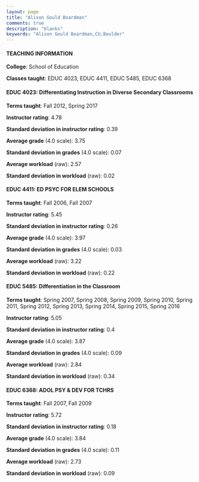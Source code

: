```yaml
---
layout: page
title: "Alison Gould Boardman" 
comments: true
description: "blanks"
keywords: "Alison Gould Boardman,CU,Boulder"
---
```

<head>
<script src="https://ajax.googleapis.com/ajax/libs/jquery/2.1.3/jquery.min.js"></script>
<script src="https://dl.dropboxusercontent.com/s/pc42nxpaw1ea4o9/highcharts.js?dl=0"></script>
<!-- <script src="../assets/js/highcharts.js"></script> -->
<style type="text/css">@font-face {
	font-family: "Bebas Neue";
	src: url(https://www.filehosting.org/file/details/544349/BebasNeue Regular.otf) format("opentype");
	}
	h1.Bebas { 
		font-family: "Bebas Neue", Verdana, Tahoma;
	}
</style>
</head>
	   
#### TEACHING INFORMATION

**College**: School of Education

**Classes taught**: EDUC 4023, EDUC 4411, EDUC 5485, EDUC 6368

#### EDUC 4023: Differentiating Instruction in Diverse Secondary Classrooms

**Terms taught**: Fall 2012, Spring 2017

**Instructor rating**: 4.78

**Standard deviation in instructor rating**: 0.39

**Average grade** (4.0 scale): 3.75

**Standard deviation in grades** (4.0 scale): 0.07

**Average workload** (raw): 2.57

**Standard deviation in workload** (raw): 0.02

#### EDUC 4411: ED PSYC FOR ELEM SCHOOLS

**Terms taught**: Fall 2006, Fall 2007

**Instructor rating**: 5.45

**Standard deviation in instructor rating**: 0.26

**Average grade** (4.0 scale): 3.97

**Standard deviation in grades** (4.0 scale): 0.03

**Average workload** (raw): 3.22

**Standard deviation in workload** (raw): 0.22

#### EDUC 5485: Differentiation in the Classroom

**Terms taught**: Spring 2007, Spring 2008, Spring 2009, Spring 2010, Spring 2011, Spring 2012, Spring 2013, Spring 2014, Spring 2015, Spring 2016

**Instructor rating**: 5.05

**Standard deviation in instructor rating**: 0.4

**Average grade** (4.0 scale): 3.87

**Standard deviation in grades** (4.0 scale): 0.09

**Average workload** (raw): 2.84

**Standard deviation in workload** (raw): 0.34

#### EDUC 6368: ADOL PSY & DEV FOR TCHRS

**Terms taught**: Fall 2007, Fall 2009

**Instructor rating**: 5.72

**Standard deviation in instructor rating**: 0.18

**Average grade** (4.0 scale): 3.84

**Standard deviation in grades** (4.0 scale): 0.11

**Average workload** (raw): 2.73

**Standard deviation in workload** (raw): 0.09


